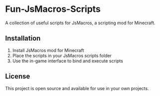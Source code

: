# Fun-JsMacros-Scripts


A collection of useful scripts for JsMacros, a scripting mod for Minecraft.

## Installation


1. Install JsMacros mod for Minecraft
2. Place the scripts in your JsMacros scripts folder
3. Use the in-game interface to bind and execute scripts

## License


This project is open source and available for use in your own projects.
